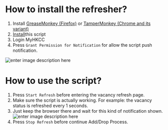 # How to install the refresher?

1.  Install [GreaseMonkey (Firefox)](https://addons.mozilla.org/en-US/firefox/addon/greasemonkey/) or  [TamperMonkey (Chrome and its variant)](https://chrome.google.com/webstore/detail/tampermonkey/dhdgffkkebhmkfjojejmpbldmpobfkfo?hl=zh-HK)
2.  [Install](https://gitlab.com/ce1011/new-myhkcc-adddrop-refresher/-/raw/master/script.user.js)this script
3.  Login MyHKCC
4.  Press `Grant Permission for Notification` for allow the script push notification.


![enter image description here](https://i.imgur.com/aUhDAFI.png)

# How to use the script?

 1. Press `Start Refresh`	 before entering the vacancy refresh page.
 2. Make sure the script is actually working. For example: the vacancy status is refreshed every 1 seconds. 
 3. Just keep the browser there and wait for this kind of notification shown. 
  ![enter image description
    here](https://i.imgur.com/fZAnV3j.png)
 4.   Press `Stop Refresh` before continue Add/Drop Process.

